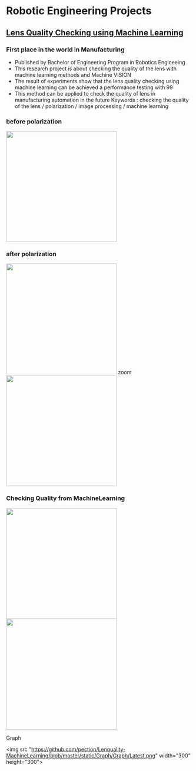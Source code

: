 # Robotic Engineering Projects #

## [Lens Quality Checking using Machine Learning](https://github.com/pection/aboutme/tree/master/Len-Quality-Checking-Using-Machine-Learning) ##
### First place in the world in Manufacturing ###
* Published by Bachelor of Engineering Program in Robotics Engineeing
* This research project is about checking the quality of the lens with machine learning methods and Machine VISION
* The result of experiments show that the lens quality checking using machine learning can be achieved a performance testing with 99
* This method can be applied to check the quality of lens in manufacturing automation in the future
Keywords : checking the quality of the lens / polarization / image processing / machine learning

### before polarization ###

<img src ="https://github.com/pection/Lenquality-MachineLearning/blob/master/static/Image/example/Default_resize.png" width ="300" height="300">

### after polarization ###

<img src ="https://github.com/pection/Lenquality-MachineLearning/blob/master/static/Image/example/BadLine_12.JPG" width ="300" height="300">
zoom
<img src ="https://github.com/pection/Lenquality-MachineLearning/blob/master/static/Image/example/BadLine_12_Example.jpg" width ="300" height="300">

### Checking Quality from MachineLearning ###

<img src ="https://github.com/pection/Lenquality-MachineLearning/blob/master/static/Image/example/Bad1.png" width ="300" height="300">
<img src ="https://github.com/pection/Lenquality-MachineLearning/blob/master/static/Image/example/Good1.png" width ="300" height="300">

Graph

<img src "https://github.com/pection/Lenquality-MachineLearning/blob/master/static/Graph/Graph/Latest.png" width="300" height="300">
